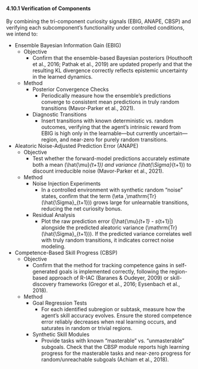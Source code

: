 #### 4.10.1 Verification of Components

By combining the tri-component curiosity signals (EBIG, ANAPE, CBSP) and verifying each subcomponent’s functionality under controlled conditions, we intend to:
- Ensemble Bayesian Information Gain (EBIG)
  - Objective
    - Confirm that the ensemble-based Bayesian posteriors (Houthooft et al., 2016; Pathak et al., 2019) are updated properly and that the resulting KL divergence correctly reflects epistemic uncertainty in the learned dynamics.
  - Method
    - Posterior Convergence Checks
      - Periodically measure how the ensemble’s predictions converge to consistent mean predictions in truly random transitions (Mavor-Parker et al., 2021).
    - Diagnostic Transitions
      - Insert transitions with known deterministic vs. random outcomes, verifying that the agent’s intrinsic reward from EBIG is high only in the learnable—but currently uncertain—region, and near-zero for purely random transitions.
- Aleatoric Noise-Adjusted Prediction Error (ANAPE)
  - Objective
    - Test whether the forward-model predictions accurately estimate both a mean \(\hat{\mu}_{t+1}\) and variance \(\hat{\Sigma}_{t+1}\) to discount irreducible noise (Mavor-Parker et al., 2021).
  - Method
    - Noise Injection Experiments
      - In a controlled environment with synthetic random “noise” states, confirm that the term \(\eta \,\mathrm{Tr}(\hat{\Sigma}_{t+1})\) grows large for unlearnable transitions, reducing the net curiosity bonus.
    - Residual Analysis
      - Plot the raw prediction error \(\|\hat{\mu}_{t+1} - s_{t+1}\|\) alongside the predicted aleatoric variance \(\mathrm{Tr}(\hat{\Sigma}_{t+1})\). If the predicted variance correlates well with truly random transitions, it indicates correct noise modeling.
- Competence-Based Skill Progress (CBSP)
  - Objective
    - Confirm that the method for tracking competence gains in self-generated goals is implemented correctly, following the region-based approach of R-IAC (Baranes & Oudeyer, 2009) or skill-discovery frameworks (Gregor et al., 2016; Eysenbach et al., 2018).
  - Method
    - Goal Regression Tests
      - For each identified subregion or subtask, measure how the agent’s skill accuracy evolves. Ensure the stored competence error reliably decreases when real learning occurs, and saturates in random or trivial regions.
    - Synthetic Skill Modules
      - Provide tasks with known “masterable” vs. “unmasterable” subgoals. Check that the CBSP module reports high learning progress for the masterable tasks and near-zero progress for random/unreachable subgoals (Achiam et al., 2018).
